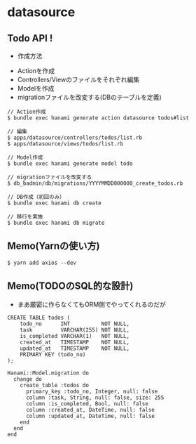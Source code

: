 # datasource

## Todo API !

* 作成方法

- Actionを作成
- Controllers/Viewのファイルをそれぞれ編集
- Modelを作成
- migrationファイルを改変する(DBのテーブルを定義)

```
// Action作成
$ bundle exec hanami generate action datasource todos#list

// 編集
$ apps/datasource/controllers/todos/list.rb
$ apps/datasource/views/todos/list.rb

// Model作成
$ bundle exec hanami generate model todo

// migrationファイルを改変する
$ db_badmin/db/migrations/YYYYMMDD000000_create_todos.rb

// DB作成（初回のみ）
$ bundle exec hanami db create

// 移行を実施
$ bundle exec hanami db migrate
```

## Memo(Yarnの使い方)

```
$ yarn add axios --dev
```

## Memo(TODOのSQL的な設計)

* まあ厳密に作らなくてもORM側でやってくれるのだが

```
CREATE TABLE todos (
    todo_no      INT          NOT NULL,
    task         VARCHAR(255) NOT NULL,
    is_completed VARCHAR(1)   NOT NULL,
    created_at   TIMESTAMP    NOT NULL,
    updated_at   TIMESTAMP    NOT NULL,
    PRIMARY KEY (todo_no)
);
```

```
Hanami::Model.migration do
  change do
    create_table :todos do
      primary_key :todo_no, Integer, null: false
      column :task, String, null: false, size: 255
      column :is_completed, Bool, null: false
      column :created_at, DateTime, null: false
      column :updated_at, DateTime, null: false
    end
  end
end
```
